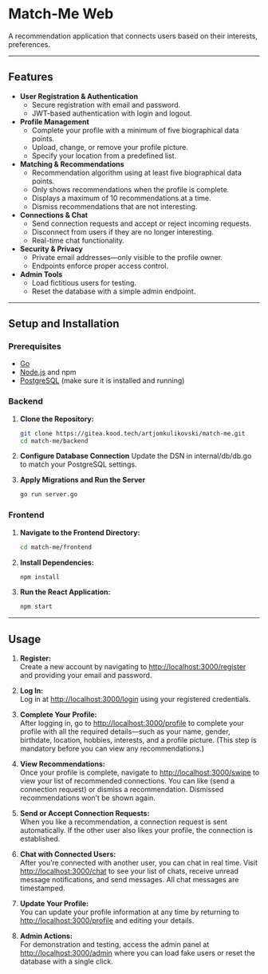 # Match-Me Web

A recommendation application that connects users based on their interests, preferences.

---

## Features

- **User Registration & Authentication**
  - Secure registration with email and password.
  - JWT-based authentication with login and logout.
- **Profile Management**
  - Complete your profile with a minimum of five biographical data points.
  - Upload, change, or remove your profile picture.
  - Specify your location from a predefined list.
- **Matching & Recommendations**
  - Recommendation algorithm using at least five biographical data points.
  - Only shows recommendations when the profile is complete.
  - Displays a maximum of 10 recommendations at a time.
  - Dismiss recommendations that are not interesting.
- **Connections & Chat**
  - Send connection requests and accept or reject incoming requests.
  - Disconnect from users if they are no longer interesting.
  - Real-time chat functionality.
- **Security & Privacy**
  - Private email addresses—only visible to the profile owner.
  - Endpoints enforce proper access control.
- **Admin Tools**
  - Load fictitious users for testing.
  - Reset the database with a simple admin endpoint.

---

## Setup and Installation

### Prerequisites

- [Go](https://golang.org/)
- [Node.js](https://nodejs.org/) and npm
- [PostgreSQL](https://www.postgresql.org/) (make sure it is installed and running)

### Backend

1. **Clone the Repository:**

   ```bash
   git clone https://gitea.kood.tech/artjomkulikovski/match-me.git
   cd match-me/backend
   ```

2. **Configure Database Connection**
    Update the DSN in internal/db/db.go to match your PostgreSQL settings.
3. **Apply Migrations and Run the Server**

    ```bash
    go run server.go
    ```

### Frontend

1. **Navigate to the Frontend Directory:**

      ```bash
      cd match-me/frontend
      ```

2. **Install Dependencies:**

   ```bash
   npm install
   ```

3. **Run the React Application:**

    ```bash
    npm start
    ```

---

## Usage

1. **Register:**  
   Create a new account by navigating to [http://localhost:3000/register](http://localhost:3000/register) and providing your email and password.

2. **Log In:**  
   Log in at [http://localhost:3000/login](http://localhost:3000/login) using your registered credentials.

3. **Complete Your Profile:**  
   After logging in, go to [http://localhost:3000/profile](http://localhost:3000/profile) to complete your profile with all the required details—such as your name, gender, birthdate, location, hobbies, interests, and a profile picture. (This step is mandatory before you can view any recommendations.)

4. **View Recommendations:**  
   Once your profile is complete, navigate to [http://localhost:3000/swipe](http://localhost:3000/swipe) to view your list of recommended connections. You can like (send a connection request) or dismiss a recommendation. Dismissed recommendations won’t be shown again.

5. **Send or Accept Connection Requests:**  
    When you like a recommendation, a connection request is sent automatically. If the other user also likes your profile, the connection is established.

6. **Chat with Connected Users:**  
   After you’re connected with another user, you can chat in real time. Visit [http://localhost:3000/chat](http://localhost:3000/chat) to see your list of chats, receive unread message notifications, and send messages. All chat messages are timestamped.

7. **Update Your Profile:**  
   You can update your profile information at any time by returning to [http://localhost:3000/profile](http://localhost:3000/profile) and editing your details.

8. **Admin Actions:**  
   For demonstration and testing, access the admin panel at [http://localhost:3000/admin](http://localhost:3000/admin) where you can load fake users or reset the database with a single click.
